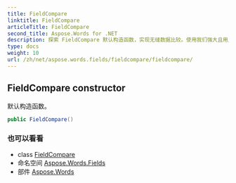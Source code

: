 ```yaml
---
title: FieldCompare
linktitle: FieldCompare
articleTitle: FieldCompare
second_title: Aspose.Words for .NET
description: 探索 FieldCompare 默认构造函数，实现无缝数据比较。使用我们强大且用户友好的工具，提升您的编码效率！
type: docs
weight: 10
url: /zh/net/aspose.words.fields/fieldcompare/fieldcompare/
---
```

## FieldCompare constructor

默认构造函数。

```csharp
public FieldCompare()
```

### 也可以看看

* class [FieldCompare](../)
* 命名空间 [Aspose.Words.Fields](../../../aspose.words.fields/)
* 部件 [Aspose.Words](../../../)
